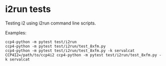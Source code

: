 # i2run tests

Testing i2 using i2run command line scripts.

Examples:

```
ccp4-python -m pytest test/i2run
ccp4-python -m pytest test/i2run/test_8xfm.py
ccp4-python -m pytest test/i2run/test_8xfm.py -k servalcat
CCP4I2=/path/to/ccp4i2 ccp4-python -m pytest test/i2run/test_8xfm.py -k servalcat
```
